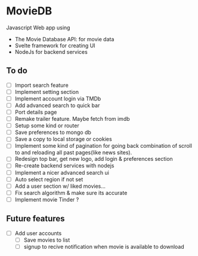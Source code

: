 # MovieDB
Javascript Web app using
  - The Movie Database API: for movie data
  - Svelte framework for creating UI
  - NodeJs for backend services

## To do
  - [ ] Import search feature
  - [ ] Implement setting section
  - [ ] Implement account login via TMDb
  - [ ] Add advanced search to quick bar
  - [ ] Port details page
  - [ ] Remake trailer feature. Maybe fetch from imdb
  - [ ] Setup some kind or router 
  - [ ] Save preferences to mongo db
  - [ ] Save a copy to local storage or cookies
  - [ ] Implement some kind of pagination for going back combination of scroll to and reloading all past pages(like news sites).
  - [ ] Redesign top bar, get new logo, add login & preferences section
  - [ ] Re-create backend services with nodejs
  - [ ] Implement a nicer advanced search ui
  - [ ] Auto select region if not set
  - [ ] Add a user section w/ liked movies…
  - [ ] Fix search algorithm & make sure its accurate
  - [ ] Implement movie Tinder ?
## Future features
  - [ ] Add user accounts
    - [ ] Save movies to list
    - [ ] signup to recive notification when movie is available to download
